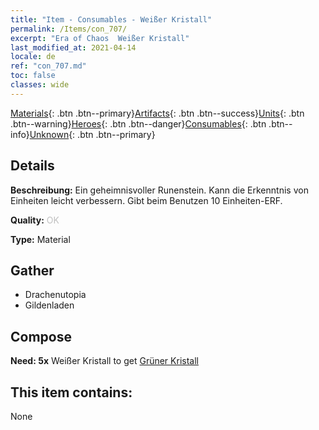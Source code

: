 ```yaml
---
title: "Item - Consumables - Weißer Kristall"
permalink: /Items/con_707/
excerpt: "Era of Chaos  Weißer Kristall"
last_modified_at: 2021-04-14
locale: de
ref: "con_707.md"
toc: false
classes: wide
---
```

 [Materials](/de/Items/){: .btn .btn--primary}[Artifacts](/de/Items/Artifacts/){: .btn .btn--success}[Units](/de/Items/Units/){: .btn .btn--warning}[Heroes](/de/Items/Heroes/){: .btn .btn--danger}[Consumables](/de/Items/Consumables/){: .btn .btn--info}[Unknown](/de/Items/Unknown/){: .btn .btn--primary}

## Details
 **Beschreibung:** Ein geheimnisvoller Runenstein. Kann die Erkenntnis von Einheiten leicht verbessern. Gibt beim Benutzen 10 Einheiten-ERF.

 **Quality:** <span style="color: #C0C0C0">OK</span>

 **Type:** Material

## Gather

*    Drachenutopia 
*    Gildenladen 

## Compose

 **Need: 5x** Weißer Kristall to get [Grüner Kristall](/de/Items/con_711/)

## This item contains:

  None

